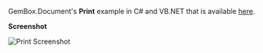 GemBox.Document's **Print** example in C# and VB.NET that is available [here](https://www.gemboxsoftware.com/document/examples/c-sharp-print-word-pdf/351).

**Screenshot**

![Print Screenshot](https://www.gemboxsoftware.com/Document/Examples/Content/CommonUses/Print/Print.png)